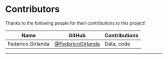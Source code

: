 # Contributors

Thanks to the following people for their contributions to this project!

| Name | GitHub | Contributions |
|------|--------|---------------|
| Federico Girlanda | [@FedericoGirlanda](https://github.com/FedericoGirlanda) | Data, code |
---